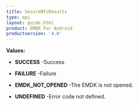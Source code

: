 ```yaml
---
title: SecureNfcResults
type: api
layout: guide.html
product: EMDK For Android
productversion: '4.0'
---
```





**Values:**

* **SUCCESS** -Success

* **FAILURE** -Failure

* **EMDK_NOT_OPENED** -The EMDK is not opened.

* **UNDEFINED** -Error code not defined.












